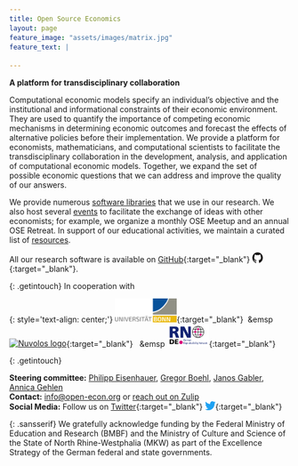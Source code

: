 ```yaml
---
title: Open Source Economics
layout: page
feature_image: "assets/images/matrix.jpg"
feature_text: |

---
```



**A platform for transdisciplinary collaboration**

Computational economic models specify an individual’s objective and the institutional and informational constraints of their economic environment. They are used to quantify
the importance of competing economic mechanisms in determining economic outcomes and forecast the effects of alternative policies before their implementation. We provide a platform for economists, mathematicians, and computational scientists to facilitate the transdisciplinary collaboration in the development, analysis, and application of computational economic models. Together, we expand the set of possible economic questions that we can address and improve the quality of our answers.

We provide numerous [software libraries](software) that we use in our research. We also host several [events](events) to facilitate the exchange of ideas with other economists; for example, we organize a monthly OSE Meetup and an annual OSE Retreat. In support of our educational activities, we maintain a curated list of [resources](resources).

All our research software is available on [GitHub](https://github.com/OpenSourceEconomics){:target="_blank"} [<img src="/assets/images/GitHub-Mark.svg" alt="GitHub mark" width="19rem" style="vertical-align: -5%;"/>](https://github.com/OpenSourceEconomics){:target="_blank"}.

{: .getintouch}
In cooperation with

{: style='text-align: center;'}
[<img src="/assets/images/UNI_Bonn_Logo_Standard_RZ_RGB.svg" alt="U Bonn logo" width="22%"/>](https://www.uni-bonn.de/startpage?set_language=en){:target="_blank"}&nbsp;        &emsp
[<img src="https://dlcfc4rxk1sfk.cloudfront.net/sidebar_logo_acblue.svg" alt="Nuvolos logo" width="8%"/>](https://nuvolos.cloud){:target="_blank"} &nbsp; &emsp
[<img src="/assets/images/RN_German.png" alt="GRN logo" width="15%"/>](https://reproducibilitynetwork.de/){:target="_blank"}


{: .getintouch}

**Steering committee:** [Philipp Eisenhauer](https://peisenha.github.io), [Gregor Boehl](https://gregorboehl.com), [Janos Gabler](https://github.com/janosg), [Annica Gehlen](https://github.com/amageh)<br />
**Contact:** [info@open-econ.org](mailto:info@open-econ.org) or [reach out on Zulip](https://ose.zulipchat.com/#)<br />
**Social Media:** Follow us on [Twitter](https://twitter.com/open_econ){:target="_blank"} [<img src="/assets/images/Twitter_bird_logo_2012.svg" alt="Twitter logo" width="19rem" style="vertical-align: -5%;"/>](https://twitter.com/open_econ){:target="_blank"}

{: .sansserif}
We gratefully acknowledge funding by the Federal Ministry of Education and Research (BMBF) and the Ministry of Culture and Science of the State of North Rhine-Westphalia (MKW) as part of the Excellence Strategy of the German federal and state governments.
